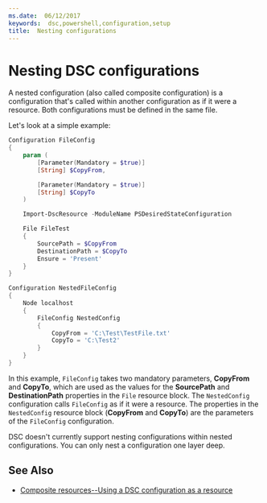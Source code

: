 ```yaml
---
ms.date:  06/12/2017
keywords:  dsc,powershell,configuration,setup
title:  Nesting configurations
---
```


# Nesting DSC configurations

A nested configuration (also called composite configuration) is a configuration that's called
within another configuration as if it were a resource. Both configurations must be defined in the
same file.

Let's look at a simple example:

```powershell
Configuration FileConfig
{
    param (
        [Parameter(Mandatory = $true)]
        [String] $CopyFrom,

        [Parameter(Mandatory = $true)]
        [String] $CopyTo
    )

    Import-DscResource -ModuleName PSDesiredStateConfiguration

    File FileTest
    {
        SourcePath = $CopyFrom
        DestinationPath = $CopyTo
        Ensure = 'Present'
    }
}

Configuration NestedFileConfig
{
    Node localhost
    {
        FileConfig NestedConfig
        {
            CopyFrom = 'C:\Test\TestFile.txt'
            CopyTo = 'C:\Test2'
        }
    }
}
```

In this example, `FileConfig` takes two mandatory parameters, **CopyFrom** and **CopyTo**, which are
used as the values for the **SourcePath** and **DestinationPath** properties in the `File` resource
block. The `NestedConfig` configuration calls `FileConfig` as if it were a resource. The properties
in the `NestedConfig` resource block (**CopyFrom** and **CopyTo**) are the parameters of the
`FileConfig` configuration.

DSC doesn't currently support nesting configurations within nested configurations. You can only
nest a configuration one layer deep.

## See Also

* [Composite resources--Using a DSC configuration as a resource](../resources/authoringResourceComposite.md)